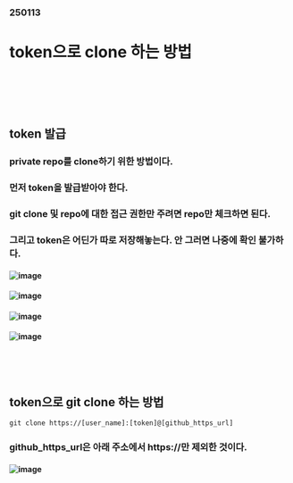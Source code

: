 ### 250113
# token으로 clone 하는 방법
### <br/><br/><br/>

## token 발급
### private repo를 clone하기 위한 방법이다.
### 먼저 token을 발급받아야 한다.
### git clone 및 repo에 대한 접근 권한만 주려면 repo만 체크하면 된다.
### 그리고 token은 어딘가 따로 저장해놓는다. 안 그러면 나중에 확인 불가하다.
#### ![image](https://github.com/user-attachments/assets/4306a42c-322c-4e04-ae51-ab2e31afbe90)
#### ![image](https://github.com/user-attachments/assets/14318ada-9b57-4557-b448-d9a163df1f99)
#### ![image](https://github.com/user-attachments/assets/4bc8c430-a772-4aac-af35-d48353946d6a)
#### ![image](https://github.com/user-attachments/assets/7cd6b79b-20a3-45fe-b3df-2ff11d4ae355)
### <br/><br/>

## token으로 git clone 하는 방법
```
git clone https://[user_name]:[token]@[github_https_url]
```
### github_https_url은 아래 주소에서 https://만 제외한 것이다.
#### ![image](https://github.com/user-attachments/assets/c0413ba7-d2da-49e2-b1bb-6c209237f6b2)
